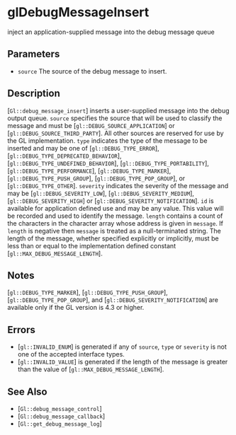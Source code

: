 # glDebugMessageInsert
inject an application-supplied message into the debug message queue

## Parameters
- `source`
  The source of the debug message to insert.

## Description
[`Gl::debug_message_insert`] inserts a user-supplied message into the
  debug output queue. `source` specifies the source that will be used to
  classify the message and must be [`gl::DEBUG_SOURCE_APPLICATION`] or
  [`gl::DEBUG_SOURCE_THIRD_PARTY`]. All other sources are reserved for
  use by the GL implementation. `type` indicates the type of the message
  to be inserted and may be one of [`gl::DEBUG_TYPE_ERROR`],
  [`gl::DEBUG_TYPE_DEPRECATED_BEHAVIOR`],
  [`gl::DEBUG_TYPE_UNDEFINED_BEHAVIOR`], [`gl::DEBUG_TYPE_PORTABILITY`],
  [`gl::DEBUG_TYPE_PERFORMANCE`], [`gl::DEBUG_TYPE_MARKER`],
  [`gl::DEBUG_TYPE_PUSH_GROUP`], [`gl::DEBUG_TYPE_POP_GROUP`], or
  [`gl::DEBUG_TYPE_OTHER`]. `severity` indicates the severity of the
  message and may be [`gl::DEBUG_SEVERITY_LOW`],
  [`gl::DEBUG_SEVERITY_MEDIUM`], [`gl::DEBUG_SEVERITY_HIGH`] or
  [`gl::DEBUG_SEVERITY_NOTIFICATION`]. `id` is available for application
  defined use and may be any value. This value will be recorded and used
  to identify the message.
`length` contains a count of the characters in the character array
  whose address is given in `message`. If `length` is negative then
  `message` is treated as a null-terminated string. The length of the
  message, whether specified explicitly or implicitly, must be less than
  or equal to the implementation defined constant
  [`gl::MAX_DEBUG_MESSAGE_LENGTH`].

## Notes
[`gl::DEBUG_TYPE_MARKER`], [`gl::DEBUG_TYPE_PUSH_GROUP`],
  [`gl::DEBUG_TYPE_POP_GROUP`], and [`gl::DEBUG_SEVERITY_NOTIFICATION`]
  are available only if the GL version is 4.3 or higher.

## Errors
- [`gl::INVALID_ENUM`] is generated if any of `source`, `type` or
  `severity` is not one of the accepted interface types.
- [`gl::INVALID_VALUE`] is generated if the length of the message is
  greater than the value of [`gl::MAX_DEBUG_MESSAGE_LENGTH`].

## See Also
- [`Gl::debug_message_control`]
- [`Gl::debug_message_callback`]
- [`Gl::get_debug_message_log`]
